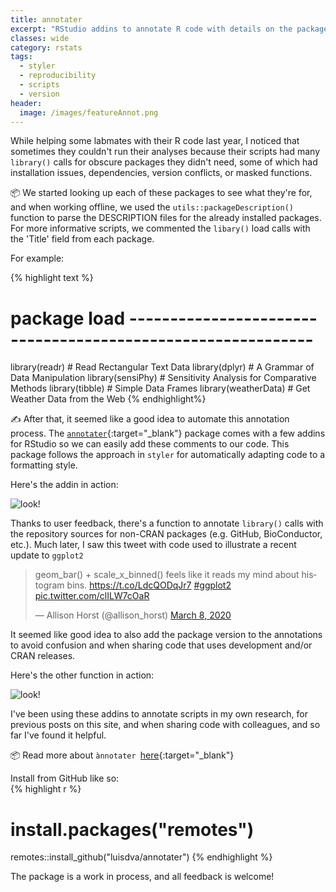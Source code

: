 ```yaml
---
title: annotater
excerpt: "RStudio addins to annotate R code with details on the packages being loaded"
classes: wide
category: rstats
tags: 
  - styler
  - reproducibility
  - scripts
  - version
header: 
  image: /images/featureAnnot.png
---
```


While helping some labmates with their R code last year, I noticed that sometimes they couldn't run their analyses because their scripts had many `library()` calls for obscure packages they didn't need, some of which had installation issues, dependencies, version conflicts, or masked functions. 

📦 We started looking up each of these packages to see what they're for, and when working offline, we used the `utils::packageDescription()` function to parse the DESCRIPTION files for the already installed packages. For more informative scripts, we commented the `libary()` load calls with the 'Title' field from each package.

For example:

{% highlight text %}
# package load ------------------------------------------------------------
library(readr) # Read Rectangular Text Data
library(dplyr) # A Grammar of Data Manipulation
library(sensiPhy) # Sensitivity Analysis for Comparative Methods
library(tibble) # Simple Data Frames
library(weatherData) # Get Weather Data from the Web
{% endhighlight%}

✍️ After that, it seemed like a good idea to automate this annotation process. The [`annotater`](https://github.com/luisDVA/annotater){:target="_blank"} package comes with a few addins for RStudio so we can easily add these comments to our code. This package follows the approach in `styler` for automatically adapting code to a formatting style.  

Here's the addin in action:  

![look\!](https://raw.githubusercontent.com/luisdva/annotater/master/inst/media/annotcalls.gif)

Thanks to user feedback, there's a function to annotate `library()` calls with the repository sources for non-CRAN packages (e.g. GitHub, BioConductor, etc.). Much later, I saw this tweet with code used to illustrate a recent update to `ggplot2`

<blockquote class="twitter-tweet" data-dnt="true"><p lang="en" dir="ltr">geom_bar() + scale_x_binned() feels like it reads my mind about histogram bins. <a href="https://t.co/LdcQODqJr7">https://t.co/LdcQODqJr7</a> <a href="https://twitter.com/hashtag/ggplot2?src=hash&amp;ref_src=twsrc%5Etfw">#ggplot2</a> <a href="https://t.co/clILW7cOaR">pic.twitter.com/clILW7cOaR</a></p>&mdash; Allison Horst (@allison_horst) <a href="https://twitter.com/allison_horst/status/1236777911304114182?ref_src=twsrc%5Etfw">March 8, 2020</a></blockquote> <script async src="https://platform.twitter.com/widgets.js" charset="utf-8"></script> 

It seemed like good idea to also add the package version to the annotations to avoid confusion and when sharing code that uses development and/or CRAN releases.

Here's the other function in action:  

![look\!](https://raw.githubusercontent.com/luisdva/annotater/master/inst/media/repos2.gif)

I've been using these addins to annotate scripts in my own research, for previous posts on this site, and when sharing code with colleagues, and so far I've found it helpful. 

📦 Read more about `ànnotater `[here](https://github.com/luisDVA/annotater){:target="_blank"}   

Install from GitHub like so:  
{% highlight r %}
# install.packages("remotes")
remotes::install_github("luisdva/annotater")
{% endhighlight %}

The package is a work in process, and all feedback is welcome!

